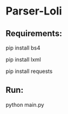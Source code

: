 # Parser-Loli


## Requirements:

  pip install bs4

  pip install lxml

  pip install requests

## Run:

  python main.py
